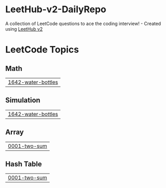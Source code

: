 # LeetHub-v2-DailyRepo
A collection of LeetCode questions to ace the coding interview! - Created using [LeetHub v2](https://github.com/arunbhardwaj/LeetHub-2.0)

<!---LeetCode Topics Start-->
# LeetCode Topics
## Math
|  |
| ------- |
| [1642-water-bottles](https://github.com/ByteMaster-Y/LeetHub-v2-DailyRepo/tree/master/1642-water-bottles) |
## Simulation
|  |
| ------- |
| [1642-water-bottles](https://github.com/ByteMaster-Y/LeetHub-v2-DailyRepo/tree/master/1642-water-bottles) |
## Array
|  |
| ------- |
| [0001-two-sum](https://github.com/ByteMaster-Y/LeetHub-v2-DailyRepo/tree/master/0001-two-sum) |
## Hash Table
|  |
| ------- |
| [0001-two-sum](https://github.com/ByteMaster-Y/LeetHub-v2-DailyRepo/tree/master/0001-two-sum) |
<!---LeetCode Topics End-->